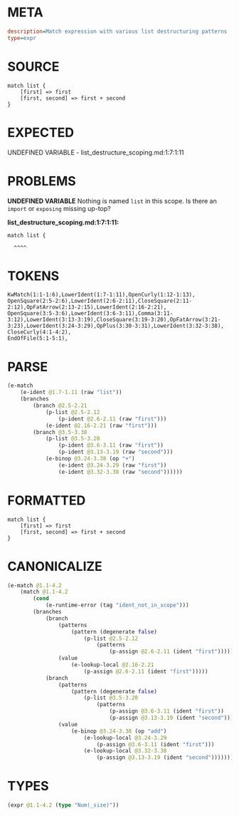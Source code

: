 # META
~~~ini
description=Match expression with various list destructuring patterns
type=expr
~~~
# SOURCE
~~~roc
match list {
    [first] => first
    [first, second] => first + second
}
~~~
# EXPECTED
UNDEFINED VARIABLE - list_destructure_scoping.md:1:7:1:11
# PROBLEMS
**UNDEFINED VARIABLE**
Nothing is named `list` in this scope.
Is there an `import` or `exposing` missing up-top?

**list_destructure_scoping.md:1:7:1:11:**
```roc
match list {
```
      ^^^^


# TOKENS
~~~zig
KwMatch(1:1-1:6),LowerIdent(1:7-1:11),OpenCurly(1:12-1:13),
OpenSquare(2:5-2:6),LowerIdent(2:6-2:11),CloseSquare(2:11-2:12),OpFatArrow(2:13-2:15),LowerIdent(2:16-2:21),
OpenSquare(3:5-3:6),LowerIdent(3:6-3:11),Comma(3:11-3:12),LowerIdent(3:13-3:19),CloseSquare(3:19-3:20),OpFatArrow(3:21-3:23),LowerIdent(3:24-3:29),OpPlus(3:30-3:31),LowerIdent(3:32-3:38),
CloseCurly(4:1-4:2),
EndOfFile(5:1-5:1),
~~~
# PARSE
~~~clojure
(e-match
	(e-ident @1.7-1.11 (raw "list"))
	(branches
		(branch @2.5-2.21
			(p-list @2.5-2.12
				(p-ident @2.6-2.11 (raw "first")))
			(e-ident @2.16-2.21 (raw "first")))
		(branch @3.5-3.38
			(p-list @3.5-3.20
				(p-ident @3.6-3.11 (raw "first"))
				(p-ident @3.13-3.19 (raw "second")))
			(e-binop @3.24-3.38 (op "+")
				(e-ident @3.24-3.29 (raw "first"))
				(e-ident @3.32-3.38 (raw "second"))))))
~~~
# FORMATTED
~~~roc
match list {
	[first] => first
	[first, second] => first + second
}
~~~
# CANONICALIZE
~~~clojure
(e-match @1.1-4.2
	(match @1.1-4.2
		(cond
			(e-runtime-error (tag "ident_not_in_scope")))
		(branches
			(branch
				(patterns
					(pattern (degenerate false)
						(p-list @2.5-2.12
							(patterns
								(p-assign @2.6-2.11 (ident "first"))))))
				(value
					(e-lookup-local @2.16-2.21
						(p-assign @2.6-2.11 (ident "first")))))
			(branch
				(patterns
					(pattern (degenerate false)
						(p-list @3.5-3.20
							(patterns
								(p-assign @3.6-3.11 (ident "first"))
								(p-assign @3.13-3.19 (ident "second"))))))
				(value
					(e-binop @3.24-3.38 (op "add")
						(e-lookup-local @3.24-3.29
							(p-assign @3.6-3.11 (ident "first")))
						(e-lookup-local @3.32-3.38
							(p-assign @3.13-3.19 (ident "second")))))))))
~~~
# TYPES
~~~clojure
(expr @1.1-4.2 (type "Num(_size)"))
~~~
